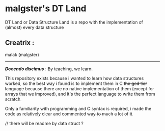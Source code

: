 # malgster's DT Land

DT Land or Data Structure Land is a repo with the implementation of (almost) every data structure

## Creatrix :

malak (malgster)

____

***Docendo discimus*** : By teaching, we learn.

This repository exists because i wanted to learn how data structures worked, so the best way i found is to implement them in C ~~the god tier language~~ because there are no native implementation of them (except for arrays that we improved), and it's the perfect language to write them from scratch.

Only a familiarity with programming and C syntax is required, i made the code as relatively clear and commented ~~way to much~~  a lot of it.

// there will be readme by data struct ?